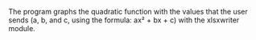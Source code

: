The program graphs the quadratic function with the values that the user sends (a, b, and c, using the formula: ax² + bx + c) with the xlsxwriter module. 
